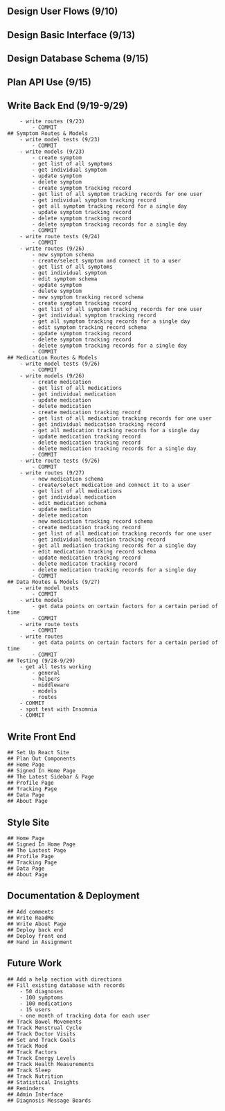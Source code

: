 ## Design User Flows (9/10)
## Design Basic Interface (9/13)
## Design Database Schema (9/15)
## Plan API Use (9/15)

## Write Back End (9/19-9/29)
        - write routes (9/23)
            - COMMIT
    ## Symptom Routes & Models
        - write model tests (9/23)
            - COMMIT
        - write models (9/23)
            - create symptom
            - get list of all symptoms
            - get individual symptom
            - update symptom
            - delete symptom
            - create symptom tracking record
            - get list of all symptom tracking records for one user
            - get individual symptom tracking record
            - get all symptom tracking record for a single day
            - update symptom tracking record
            - delete symptom tracking record
            - delete symptom tracking records for a single day
            - COMMIT
        - write route tests (9/24)
            - COMMIT
        - write routes (9/26)
            - new symptom schema
            - create/select symptom and connect it to a user 
            - get list of all symptoms
            - get individual symptom
            - edit symptom schema
            - update symptom
            - delete symptom
            - new symptom tracking record schema
            - create symptom tracking record
            - get list of all symptom tracking records for one user
            - get individual symptom tracking record
            - get all symptom tracking records for a single day
            - edit symptom tracking record schema
            - update symptom tracking record
            - delete symptom tracking record
            - delete symptom tracking records for a single day
            - COMMIT
    ## Medication Routes & Models 
        - write model tests (9/26)
            - COMMIT
        - write models (9/26)
            - create medication 
            - get list of all medications
            - get individual medication
            - update medication
            - delete medication
            - create medication tracking record
            - get list of all medication tracking records for one user
            - get individual medication tracking record
            - get all medication tracking records for a single day
            - update medication tracking record
            - delete medication tracking record
            - delete medication tracking records for a single day
            - COMMIT
        - write route tests (9/26)
            - COMMIT
        - write routes (9/27)
            - new medication schema
            - create/select medication and connect it to a user
            - get list of all medications
            - get individual medication
            - edit medication schema
            - update medication
            - delete medicaton
            - new medication tracking record schema
            - create medication tracking record
            - get list of all medication tracking records for one user
            - get individual medication tracking record
            - get all mediation tracking records for a single day
            - edit medication tracking record schema
            - update medication tracking record
            - delete medicaton tracking record
            - delete medication tracking records for a single day
            - COMMIT
    ## Data Routes & Models (9/27)
        - write model tests
            - COMMIT
        - write models
            - get data points on certain factors for a certain period of time
            - COMMIT
        - write route tests
            - COMMIT
        - write routes
            - get data points on certain factors for a certain period of time
            - COMMIT
    ## Testing (9/28-9/29)
        - get all tests working
            - general
            - helpers
            - middleware
            - models
            - routes
        - COMMIT
        - spot test with Insomnia
        - COMMIT

## Write Front End
    ## Set Up React Site
    ## Plan Out Components
    ## Home Page
    ## Signed In Home Page
    ## The Latest Sidebar & Page
    ## Profile Page
    ## Tracking Page
    ## Data Page
    ## About Page

## Style Site
    ## Home Page
    ## Signed In Home Page
    ## The Lastest Page
    ## Profile Page
    ## Tracking Page
    ## Data Page
    ## About Page

## Documentation & Deployment
    ## Add comments
    ## Write ReadMe
    ## Write About Page
    ## Deploy back end
    ## Deploy front end
    ## Hand in Assignment


## Future Work 
    ## Add a help section with directions
    ## Fill existing database with records
        - 50 diagnoses
        - 100 symptoms
        - 100 medications
        - 15 users
        - one month of tracking data for each user
    ## Track Bowel Movements
    ## Track Menstrual Cycle
    ## Track Doctor Visits
    ## Set and Track Goals
    ## Track Mood
    ## Track Factors
    ## Track Energy Levels
    ## Track Health Measurements
    ## Track Sleep
    ## Track Nutrition
    ## Statistical Insights
    ## Reminders
    ## Admin Interface
    ## Diagnosis Message Boards